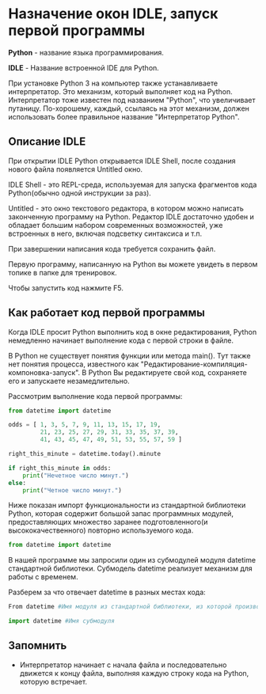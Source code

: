 # Назначение окон IDLE, запуск первой программы
**Python** - название языка программирования.

**IDLE** - Название встроенной IDE для Python.

При установке Python 3 на компьютер также устанавливаете интерпретатор. Это механизм, который выполняет код на Python. Интерпретатор тоже известен под названием "Python", что увеличивает путаницу. По-хорошему, каждый, ссылаясь на этот механизм, должен использовать более правильное название "Интерпретатор Python". 

## Описание IDLE
При открытии IDLE Python открывается IDLE Shell, после создания нового файла появляется Untitled окно.

IDLE Shell - это REPL-среда, используемая для запуска фрагментов кода Python(обычно одной инструкции за раз).

Untitled - это окно текстового редактора, в котором можно написать законченную программу на Python. Редактор IDLE достаточно удобен и обладает большим набором современных возможностей, уже встроенных в него, включая подсветку синтаксиса и т.п. 

При завершении написания кода требуется сохранить файл.

Первую программу, написанную на Python вы можете увидеть в первом топике в папке для тренировок.

Чтобы запустить код нажмите F5.

## Как работает код первой программы
Когда IDLE просит Python выполнить код в окне редактирования, Python немедленно начинает выполнение кода с первой строки в файле.

В Python не существует понятия функции или метода main(). Тут также нет понятия процесса, известного как "Редактирование-компиляция-компоновка-запуск". В Python Вы редактируете свой код, сохраняете его и запускаете незамедлительно.

Рассмотрим выполнение кода первой программы:

```Python
from datetime import datetime

odds = [ 1, 3, 5, 7, 9, 11, 13, 15, 17, 19,
         21, 23, 25, 27, 29, 31, 33, 35, 37, 39,
         41, 43, 45, 47, 49, 51, 53, 55, 57, 59 ]

right_this_minute = datetime.today().minute

if right_this_minute in odds:
    print("Нечетное число минут.")
else:
    print("Четное число минут.")

```

Ниже показан импорт функциональности из стандартной библиотеки Python, которая содержит большой запас программных модулей, предоставляющих множество заранее подготовленного(и высококачественного) повторно используемого кода.

```Python
from datetime import datetime
```

В нашей программе мы запросили один из субмодулей модуля datetime стандартной библиотеки. Субмодель datetime реализует механизм для работы с временем.

Разберем за что отвечает datetime в разных местах кода:

```Python
From datetime #Имя модуля из стандартной библиотеки, из которой производится импорт повторно используемого кода
```

```Python
import datetime #Имя субмодуля
``` 

## Запомнить
* Интерпретатор начинает с начала файла и последовательно движется к концу файла, выполняя каждую строку кода на Python, которую встречает.
